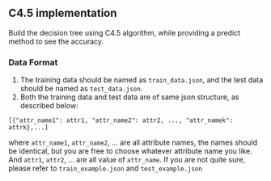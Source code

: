 ## C4.5 implementation
Build the decision tree using C4.5 algorithm, while providing a predict method to see the accuracy.
### Data Format
1. The training data should be named as `train_data.json`, and the test data should be named as `test_data.json`.
2. Both the training data and test data are of same json structure, as described below:
```
[{"attr_name1": attr1, "attr_name2": attr2, ..., "attr_namek": attrk},...]
```
where `attr_name1`, `attr_name2`, ... are all attribute names, the names should be identical, but you are free to choose whatever attribute name you like.
And `attr1`, `attr2`, ... are all value of `attr_name`.
If you are not quite sure, please refer to `train_example.json` and `test_example.json`

